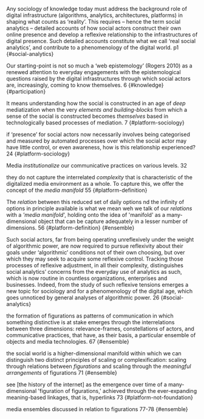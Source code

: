 Any sociology of knowledge today must address the background role of digital infrastructure (algorithms, analytics, architectures, platforms) in shaping what counts as ‘reality’. This requires – hence the term social analytics – detailed accounts of how social actors construct their own online presence and develop a reflexive relationship to the infrastructures of digital presence. Such detailed accounts constitute what we call ‘real social analytics’, and contribute to a phenomenology of the digital world. p1 {#social-analytics}

Our starting-point is not so much a ‘web epistemology’ (Rogers 2010) as a renewed attention to everyday engagements with the epistemological questions raised by the digital infrastructures through which social actors are, increasingly, coming to know themselves. 6 {#knowledge}{#participation}

It means understanding how the social is constructed in an age of _deep_ mediatization when the very _elements and building-blocks_ from which a sense of the social is constructed becomes _themselves_ based in technologically based processes of mediation. 7 {#platform-sociology}


if ‘presence’ for social actors now necessarily involves being categorised and measured by automated processes over which the social actor may have little control, or even awareness, how is this relationship experienced? 24 {#platform-sociology}

Media _institutionalize_ our communicative practices on various levels. 32

they do not capture the interrelated _complexity_ that is characteristic of the digitalized media environment as a whole. To capture this, we offer the concept of the _media manifold_ 55 {#platform-definition}

The _relation_ between this reduced set of daily options nd the infinity of options in principle available is what we mean weh we talk of our _relations_ with a _'media manifold_', holding onto the idea of 'manifold' as a many-dimensional object that can be capture adequately in a lesser number of dimensions. 56 {#platform-definition} {#ensemble}

Such social actors, far from being operating unreflexively under the weight of algorithmic power, are now required to pursue reflexivity about their goals under ‘algorithmic’ conditions not of their own choosing, but over which they may seek to acquire some reflexive control. Tracking those processes of reflexive adjustment, in all their complexity, distinguishes social analytics’ concerns from the everyday use of analytics as such, which is now routine in countless organizations, enterprises and businesses. Indeed, from the study of such reflexive tensions emerges a new topic for sociology and for a phenomenology of the digital age, which goes unnoticed by general analyses of algorithmic power. 26 {#social-analytics}

the formation of figurations as patterns of communication in which something distinctive is at stake emerges through the interrelations between three dimensions: relevance-frames, constellations of actors, and communicative practices, that have, as their basis, a particular ensemble of objects and media technologies. 67 {#ensemble}

the social world is a higher-dimensional manifold within which we can distinguish two distinct principles of scaling or complexification: scaling through relations between _figurations_ and scaling through the _meaningful arrangements_ of figurations 71 {#ensemble}

see [the history of the internet] as the emergence over time of a many-dimensional 'figuration of figurations,' achieved through the ever-expanding meaning-based linkages, that is, hyperlinks 73 {#platform-not-foundation}

media ensembles discussed in relation to figurations 77-78 {#ensemble}
